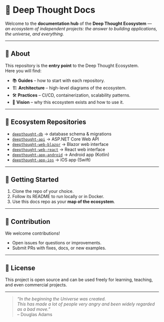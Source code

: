 # 📖 Deep Thought Docs  

Welcome to the **documentation hub** of the **Deep Thought Ecosystem** —  
*an ecosystem of independent projects: the answer to building applications, the universe, and everything.*  

---

## 🔹 About  
This repository is the **entry point** to the Deep Thought Ecosystem.  
Here you will find:  

- 📚 **Guides** – how to start with each repository.  
- 🏗 **Architecture** – high-level diagrams of the ecosystem.  
- 🛠 **Practices** – CI/CD, containerization, scalability patterns.  
- 🌌 **Vision** – why this ecosystem exists and how to use it.  

---

## 🔹 Ecosystem Repositories  

- [`deepthought-db`](https://github.com/deepthoughecosystem/deepthought-db) → database schema & migrations  
- [`deepthought-api`](https://github.com/deepthoughecosystem/deepthought-api) → ASP.NET Core Web API  
- [`deepthought-web-blazor`](https://github.com/deepthoughecosystem/deepthought-blazor) → Blazor web interface  
- [`deepthought-web-react`](https://github.com/deepthoughecosystem/deepthought-react) → React web interface  
- [`deepthought-app-android`](https://github.com/deepthoughecosystem/deepthought-android) → Android app (Kotlin)  
- [`deepthought-app-ios`](https://github.com/deepthoughecosystem/deepthought-ios) → iOS app (Swift)  

---

## 🔹 Getting Started  

1. Clone the repo of your choice.  
2. Follow its README to run locally or in Docker.  
3. Use this docs repo as your **map of the ecosystem**.  

---

## 🔹 Contribution  

We welcome contributions!  
- Open issues for questions or improvements.  
- Submit PRs with fixes, docs, or new examples.  

---

## 🔹 License  

This project is open source and can be used freely for learning, teaching, and even commercial projects.  

---

> *“In the beginning the Universe was created.  
This has made a lot of people very angry and been widely regarded as a bad move.”*  
– Douglas Adams
